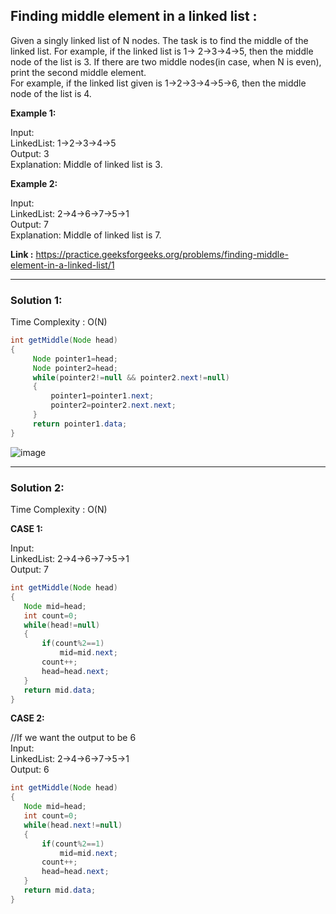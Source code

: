 <h2> Finding middle element in a linked list :</h2>

Given a singly linked list of N nodes. The task is to find the middle of the linked list. For example, if the linked list is 1-> 2->3->4->5, then the middle node of the list is 3.
If there are two middle nodes(in case, when N is even), print the second middle element.<br/>
For example, if the linked list given is 1->2->3->4->5->6, then the middle node of the list is 4.

**Example 1:**

Input: <br/>
LinkedList: 1->2->3->4->5<br/>
Output: 3 <br/>
Explanation: Middle of linked list is 3.


**Example 2:** 

Input: <br/>
LinkedList: 2->4->6->7->5->1 <br/>
Output: 7 <br/>
Explanation: Middle of linked list is 7.


**Link :** https://practice.geeksforgeeks.org/problems/finding-middle-element-in-a-linked-list/1

---------------------------------------------------------------------------------------------------------------------------------------------------------


<h3> Solution 1: </h3>

Time Complexity : O(N)


```java
int getMiddle(Node head)
{
     Node pointer1=head;
     Node pointer2=head;
     while(pointer2!=null && pointer2.next!=null)
     {
         pointer1=pointer1.next;
         pointer2=pointer2.next.next;
     }
     return pointer1.data;
}
```

![image](https://user-images.githubusercontent.com/23376002/156909783-3966afbd-a7ce-4295-a21f-b35d629049ef.png)


---------------------------------------------------------------------------------------------------------------------------------------------------------


<h3> Solution 2: </h3>

Time Complexity : O(N)

**CASE 1:**

Input: <br/>
LinkedList: 2->4->6->7->5->1 <br/>
Output: 7 <br/>


```java
int getMiddle(Node head)
{
   Node mid=head;
   int count=0;
   while(head!=null)
   {
       if(count%2==1)
           mid=mid.next;
       count++;
       head=head.next;
   }
   return mid.data;
}
```

**CASE 2:**

//If we want the output to be 6<br/>
Input: <br/>
LinkedList: 2->4->6->7->5->1 <br/>
Output: 6 <br/>


```java
int getMiddle(Node head)
{
   Node mid=head;
   int count=0;
   while(head.next!=null)
   {
       if(count%2==1)
           mid=mid.next;
       count++;
       head=head.next;
   }
   return mid.data;
}
```






